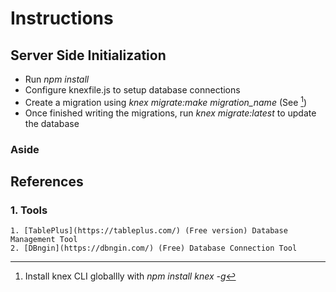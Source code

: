 # Instructions

## Server Side Initialization
- Run  *npm install*
- Configure knexfile.js to setup database connections
- Create a migration using *knex migrate:make migration_name* (See  [^1])
- Once finished writing the migrations, run *knex migrate:latest* to update the database


### Aside
[^1]: Install knex CLI globallly with *npm install knex -g*

## References
### 1. Tools
    1. [TablePlus](https://tableplus.com/) (Free version) Database Management Tool
    2. [DBngin](https://dbngin.com/) (Free) Database Connection Tool





